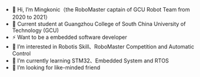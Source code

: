 - 👋 Hi, I’m Mingkonic（the RoboMaster captain of GCU Robot Team from 2020 to 2021）
- 🌱 Current student at Guangzhou College of South China University of Technology (GCU)
- ⚡ Want to be a embedded software developer
- 👀 I’m interested in Robotis Skill、RoboMaster Competition and Automatic Control
- 🌱 I’m currently learning STM32、Embedded System and RTOS
- 💞️ I’m looking for like-minded friend


<!---
RMing-Wugxi/RMing-Wugxi is a ✨ special ✨ repository because its `README.md` (this file) appears on your GitHub profile.
You can click the Preview link to take a look at your changes.
--->
